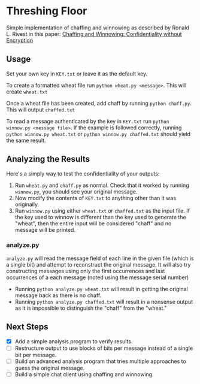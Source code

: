 # Threshing Floor

Simple implementation of chaffing and winnowing as described by Ronald L. Rivest in this paper: [Chaffing and Winnowing: Confidentiality without Encryption](https://people.csail.mit.edu/rivest/pubs/Riv98a.pdf)

## Usage

Set your own key in `KEY.txt` or leave it as the default key.

To create a formatted wheat file run `python wheat.py <message>`. This will create `wheat.txt`

Once a wheat file has been created, add chaff by running `python chaff.py`. This will output `chaffed.txt`

To read a message authenticated by the key in `KEY.txt` run `python winnow.py <message file>`. If the example is followed correctly, running `python winnow.py wheat.txt` or `python winnow.py chaffed.txt` should yield the same result.

## Analyzing the Results

Here's a simply way to test the confidentiality of your outputs:
1. Run `wheat.py` and `chaff.py` as normal. Check that it worked by running `winnow.py`, you should see your original message.
2. Now modify the contents of `KEY.txt` to anything other than it was originally.
3. Run `winnow.py` using either `wheat.txt` or `chaffed.txt` as the input file. If the key used to winnow is different than the key used to generate the "wheat", then the entire input will be considered "chaff" and no message will be printed.

### analyze.py

`analyze.py` will read the message field of each line in the given file (which is a single bit) and attempt to reconstruct the original message. It will also try constructing messages using only the first occurrences and last occurrences of a each message (noted using the message serial number)
* Running `python analyze.py wheat.txt` will result in getting the original message back as there is no chaff.
* Running `python analyze.py chaffed.txt` will result in a nonsense output as it is impossible to distinguish the "chaff" from the "wheat."

## Next Steps

- [x] Add a simple analysis program to verify results.
- [ ] Restructure output to use blocks of bits per message instead of a single bit per message.
- [ ] Build an advanced analysis program that tries multiple approaches to guess the original message.
- [ ] Build a simple chat client using chaffing and winnowing.